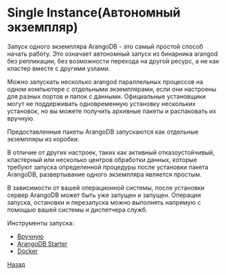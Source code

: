 # Single Instance(Автономный экземпляр)

Запуск одного экземпляра ArangoDB - это самый простой способ начать работу. Это означает автономный запуск из бинарника arangod без репликации, без возможности перехода на другой ресурс, а не как кластер вместе с другими узлами.

Можно запускать несколько arangod параллельных процессов на одном компьютере с отдельными экземплярами, если они настроены для разных портов и папок с данными. Официальные установщики могут не поддерживать одновременную установку нескольких установок, но вы можете получить архивные пакеты и распаковать их вручную.

Предоставленные пакеты ArangoDB запускаются как отдельные экземпляры из коробки.

В отличие от других настроек, таких как активный отказоустойчивый, кластерный или несколько центров обработки данных, которые требуют запуска определенной процедуры после установки пакета ArangoDB, развертывание одного экземпляра является простым.

В зависимости от вашей операционной системы, после установки сервер ArangoDB может быть уже запущен и запущен. Операции запуска, остановки и перезапуска можно выполнять напрямую с помощью вашей системы и диспетчера служб.

Инструменты запуска:

 - [Вручную](manual.md)
 - [ArangoDB Starter](starter.md)
 - [Docker](docker.md)

[Назад](../README.md)